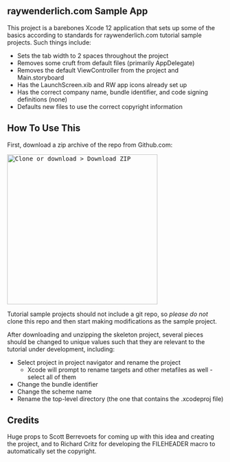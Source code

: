 raywenderlich.com Sample App
---
This project is a barebones Xcode 12 application that sets up some of the basics according to standards for raywenderlich.com tutorial sample projects. Such things include:

- Sets the tab width to 2 spaces throughout the project
- Removes some cruft from default files (primarily AppDelegate)
- Removes the default ViewController from the project and Main.storyboard
- Has the LaunchScreen.xib and RW app icons already set up
- Has the correct company name, bundle identifier, and code signing definitions (none)
- Defaults new files to use the correct copyright information

## How To Use This
First, download a zip archive of the repo from Github.com:

<kbd>
  <img width="350" alt="Clone or download &gt; Download ZIP" src="https://user-images.githubusercontent.com/482871/47620993-f3a8e480-dae8-11e8-883a-a41456bd4672.png">
</kbd>

Tutorial sample projects should not include a git repo, so *please do not* clone this repo and then start making modifications as the sample project.

After downloading and unzipping the skeleton project, several pieces should be changed to unique values such that they are relevant to the tutorial under development, including:

- Select project in project navigator and rename the project
	- Xcode will prompt to rename targets and other metafiles as well - select all of them
- Change the bundle identifier
- Change the scheme name
- Rename the top-level directory (the one that contains the .xcodeproj file)

## Credits
Huge props to Scott Berrevoets for coming up with this idea and creating the project, and to Richard Critz for developing the FILEHEADER macro to automatically set the copyright.
